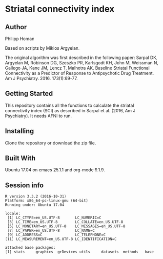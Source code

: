 
# Striatal connectivity index



## Author

Philipp Homan <phoman1 at northwell dot edu>

Based on scripts by Miklos Argyelan. 

The original algorithm was first described in the following paper:
Sarpal DK, Argyelan M, Robinson DG, Szeszko PR, Karlsgodt KH, John M,
Weissman N, Gallego JA, Kane JM, Lencz T, Malhotra AK. Baseline Striatal
Functional Connectivity as a Predictor of Response to Antipsychotic Drug
Treatment. Am J Psychiatry. 2016. 173(1):69-77.


## Getting Started

This repository contains all the functions to calculate the striatal
connectivity index (SCI) as described in Sarpal et al. (2016, Am J
Psychiatry). It needs AFNI to run.


## Installing

Clone the repository or download the zip file.


## Built With

Ubuntu 17.04 on emacs
25.1.1 and org-mode
9.1.9.


## Session info

    R version 3.3.2 (2016-10-31)
    Platform: x86_64-pc-linux-gnu (64-bit)
    Running under: Ubuntu 17.04
    
    locale:
     [1] LC_CTYPE=en_US.UTF-8       LC_NUMERIC=C              
     [3] LC_TIME=en_US.UTF-8        LC_COLLATE=en_US.UTF-8    
     [5] LC_MONETARY=en_US.UTF-8    LC_MESSAGES=en_US.UTF-8   
     [7] LC_PAPER=en_US.UTF-8       LC_NAME=C                 
     [9] LC_ADDRESS=C               LC_TELEPHONE=C            
    [11] LC_MEASUREMENT=en_US.UTF-8 LC_IDENTIFICATION=C       
    
    attached base packages:
    [1] stats     graphics  grDevices utils     datasets  methods   base

